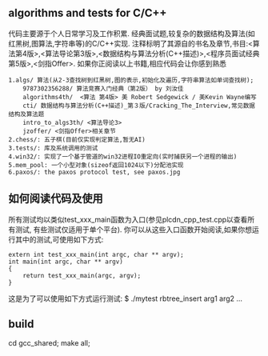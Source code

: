 ## algorithms and tests for C/C++

代码主要源于个人日常学习及工作积累. 经典面试题,较复杂的数据结构及算法(如红黑树,图算法,字符串等)的C/C++实现.
注释标明了其源自的书名及章节,书目:<算法第4版>,<算法导论第3版>,<数据结构与算法分析(C++描述)>,<程序员面试经典第5版>,<剑指Offer>.
如果你正阅读以上书籍,相应代码会让你感到熟悉

	1.algs/ 算法(从2-3查找树到红黑树,图的表示,初始化及遍历,字符串算法如单词查找树);
		9787302356288/ 算法竞赛入门经典（第2版） by 刘汝佳
		algorithms4th/  <算法 第4版> 美 Robert Sedgewick / 美Kevin Wayne编写
		cti/ 数据结构与算法分析(C++描述)_第３版/Cracking_The_Interview,常见数据结构及算法题
		intro_to_algs3th/ <算法导论3>
		jzoffer/ <剑指Offer>相关章节
	2.chess/: 五子棋(目前仅实现判定算法,暂无AI)
	3.tests/: 库及系统调用的测试  
	4.win32/: 实现了一个基于管道的win32进程IO重定向(实时捕获另一个进程的输出) 
	5.mem_pool: 一个小型对象(sizeof返回1024以下)分配池实现
	6.paxos/: the paxos protocol test, see paxos.jpg
	
## 如何阅读代码及使用

所有测试均以类似test_xxx_main函数为入口(参见plcdn_cpp_test.cpp以查看所有测试, 有些测试仅适用于单个平台). 
你可以从这些入口函数开始阅读,如果你想运行其中的测试,可使用如下方式:

	extern int test_xxx_main(int argc, char ** argv);
	int main(int argc, char ** argv)
	{
    	return test_xxx_main(argc, argv);
	}

这是为了可以使用如下方式运行测试:
$ ./mytest rbtree_insert arg1 arg2 ...

## build

cd gcc_shared; make all;